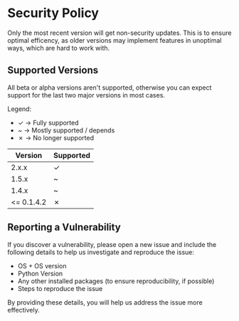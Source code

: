 # Security Policy

Only the most recent version will get non-security updates. This is to ensure optimal efficency, as older versions may implement features in unoptimal ways, which are hard to work with.

## Supported Versions

All beta or alpha versions aren't supported, otherwise you can expect support for the last two major versions in most cases.

Legend:
- ✓ -> Fully supported
- ~ -> Mostly supported / depends
- ✗ -> No longer supported

| Version    | Supported |
|------------|-----------|
| 2.x.x      | ✓         |
| 1.5.x      | ~         |
| 1.4.x      | ~         |
| <= 0.1.4.2 | ✗         |

## Reporting a Vulnerability

If you discover a vulnerability, please open a new issue and include the following details to help us investigate and reproduce the issue:
- OS + OS version
- Python Version
- Any other installed packages (to ensure reproducibility, if possible)
- Steps to reproduce the issue

By providing these details, you will help us address the issue more effectively.
